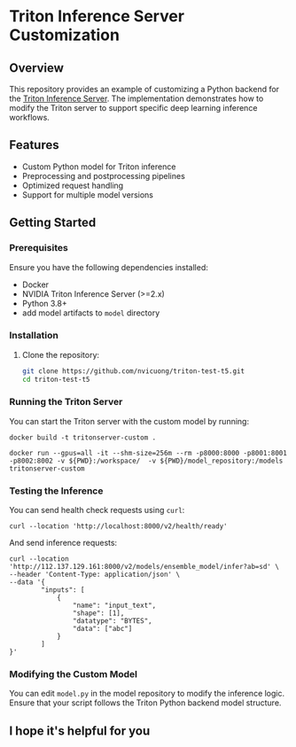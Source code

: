 # Triton Inference Server Customization

## Overview

This repository provides an example of customizing a Python backend for the [Triton Inference Server](https://github.com/triton-inference-server/server). The implementation demonstrates how to modify the Triton server to support specific deep learning inference workflows.

## Features

- Custom Python model for Triton inference
- Preprocessing and postprocessing pipelines
- Optimized request handling
- Support for multiple model versions

## Getting Started

### Prerequisites

Ensure you have the following dependencies installed:

- Docker
- NVIDIA Triton Inference Server (>=2.x)
- Python 3.8+
- add model artifacts to `model` directory
### Installation

1. Clone the repository:
   ```sh
   git clone https://github.com/nvicuong/triton-test-t5.git
   cd triton-test-t5


### Running the Triton Server

You can start the Triton server with the custom model by running:

```
docker build -t tritonserver-custom .

docker run --gpus=all -it --shm-size=256m --rm -p8000:8000 -p8001:8001 -p8002:8002 -v ${PWD}:/workspace/  -v ${PWD}/model_repository:/models tritonserver-custom

```

### Testing the Inference

You can send health check requests using `curl`:

```
curl --location 'http://localhost:8000/v2/health/ready'
```

And send inference requests:

```
curl --location 'http://112.137.129.161:8000/v2/models/ensemble_model/infer?ab=sd' \
--header 'Content-Type: application/json' \
--data '{
        "inputs": [
            {
                "name": "input_text",
                "shape": [1],  
                "datatype": "BYTES",
                "data": ["abc"]
            }
        ]
}'
```

### Modifying the Custom Model
You can edit `model.py` in the model repository to modify the inference logic. Ensure that your script follows the Triton Python backend model structure.

## I hope it's helpful for you